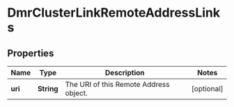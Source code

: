 
# DmrClusterLinkRemoteAddressLinks

## Properties
Name | Type | Description | Notes
------------ | ------------- | ------------- | -------------
**uri** | **String** | The URI of this Remote Address object. |  [optional]



